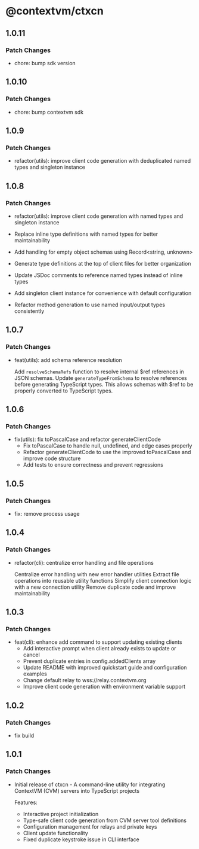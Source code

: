 # @contextvm/ctxcn

## 1.0.11

### Patch Changes

- chore: bump sdk version

## 1.0.10

### Patch Changes

- chore: bump contextvm sdk

## 1.0.9

### Patch Changes

- refactor(utils): improve client code generation with deduplicated named types and singleton instance

## 1.0.8

### Patch Changes

- refactor(utils): improve client code generation with named types and singleton instance

- Replace inline type definitions with named types for better maintainability
- Add handling for empty object schemas using Record<string, unknown>
- Generate type definitions at the top of client files for better organization
- Update JSDoc comments to reference named types instead of inline types
- Add singleton client instance for convenience with default configuration
- Refactor method generation to use named input/output types consistently

## 1.0.7

### Patch Changes

- feat(utils): add schema reference resolution

  Add `resolveSchemaRefs` function to resolve internal $ref references in JSON schemas. Update `generateTypeFromSchema` to resolve references before generating TypeScript types. This allows schemas with $ref to be properly converted to TypeScript types.

## 1.0.6

### Patch Changes

- fix(utils): fix toPascalCase and refactor generateClientCode
  - Fix toPascalCase to handle null, undefined, and edge cases properly
  - Refactor generateClientCode to use the improved toPascalCase and improve code structure
  - Add tests to ensure correctness and prevent regressions

## 1.0.5

### Patch Changes

- fix: remove process usage

## 1.0.4

### Patch Changes

- refactor(cli): centralize error handling and file operations

  Centralize error handling with new error handler utilities
  Extract file operations into reusable utility functions
  Simplify client connection logic with a new connection utility
  Remove duplicate code and improve maintainability

## 1.0.3

### Patch Changes

- feat(cli): enhance add command to support updating existing clients
  - Add interactive prompt when client already exists to update or cancel
  - Prevent duplicate entries in config.addedClients array
  - Update README with improved quickstart guide and configuration examples
  - Change default relay to wss://relay.contextvm.org
  - Improve client code generation with environment variable support

## 1.0.2

### Patch Changes

- fix build

## 1.0.1

### Patch Changes

- Initial release of ctxcn - A command-line utility for integrating ContextVM (CVM) servers into TypeScript projects

  Features:
  - Interactive project initialization
  - Type-safe client code generation from CVM server tool definitions
  - Configuration management for relays and private keys
  - Client update functionality
  - Fixed duplicate keystroke issue in CLI interface
